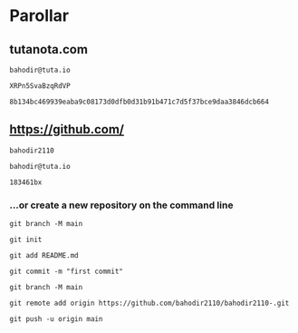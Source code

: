 # Parollar

## tutanota.com

```
bahodir@tuta.io
```

```
XRPn5SvaBzqRdVP
```

```
8b134bc469939eaba9c08173d0dfb0d31b91b471c7d5f37bce9daa3846dcb664
```

## https://github.com/

```
bahodir2110
```

```
bahodir@tuta.io
```

```
183461bx
```

### …or create a new repository on the command line

```
git branch -M main
```

```
git init
```

```
git add README.md
```

```
git commit -m "first commit"
```

```
git branch -M main
```

```
git remote add origin https://github.com/bahodir2110/bahodir2110-.git
```

```
git push -u origin main
```

